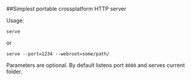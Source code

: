 ##Simplest portable crossplatform HTTP server

Usage:

    serve

or

    serve --port=1234 --webroot=some/path/

Parameters are optional.
By default listens port `8080` and serves current folder.
